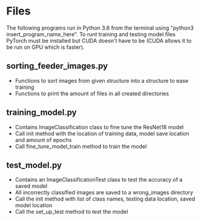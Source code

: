 # Files
The following programs run in Python 3.6 from the terminal using "python3 insert_program_name_here". 
To runt training and testing model files PyTorch must be installed but CUDA doesn't have to be (CUDA allows it to be run on GPU which is faster).
## sorting_feeder_images.py
* Functions to sort images from given structure into a structure to ease training
* Functions to print the amount of files in all created directories
## training_model.py
* Contains ImageClassification class to fine tune the ResNet18 model
* Call init method with the location of training data, model save location and amount of epochs
* Call fine_tune_model_train method to train the model 
## test_model.py
* Contains an ImageClassificationTest class to test the accuracy of a saved model
* All incorrectly classified images are saved to a wrong_images directory
* Call the init method with list of class names, testing data location, saved model location
* Call the set_up_test method to test the model
